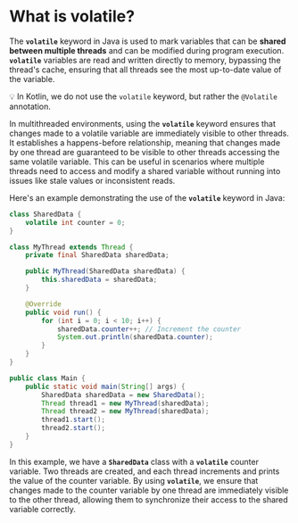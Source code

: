 # What is volatile?

The **`volatile`** keyword in Java is used to mark variables that can be **shared between multiple threads** and can be modified during program execution. **`volatile`** variables are read and written directly to memory, bypassing the thread's cache, ensuring that all threads see the most up-to-date value of the variable.

💡 In Kotlin, we do not use the `volatile` keyword, but rather the `@Volatile` annotation.

In multithreaded environments, using the **`volatile`** keyword ensures that changes made to a volatile variable are immediately visible to other threads. It establishes a happens-before relationship, meaning that changes made by one thread are guaranteed to be visible to other threads accessing the same volatile variable. This can be useful in scenarios where multiple threads need to access and modify a shared variable without running into issues like stale values or inconsistent reads.

Here's an example demonstrating the use of the **`volatile`** keyword in Java:

```java
class SharedData {
    volatile int counter = 0;
}

class MyThread extends Thread {
    private final SharedData sharedData;

    public MyThread(SharedData sharedData) {
        this.sharedData = sharedData;
    }

    @Override
    public void run() {
        for (int i = 0; i < 10; i++) {
            sharedData.counter++; // Increment the counter
            System.out.println(sharedData.counter);
        }
    }
}

public class Main {
    public static void main(String[] args) {
        SharedData sharedData = new SharedData();
        Thread thread1 = new MyThread(sharedData);
        Thread thread2 = new MyThread(sharedData);
        thread1.start();
        thread2.start();
    }
}

```

In this example, we have a **`SharedData`** class with a **`volatile`** counter variable. Two threads are created, and each thread increments and prints the value of the counter variable. By using **`volatile`**, we ensure that changes made to the counter variable by one thread are immediately visible to the other thread, allowing them to synchronize their access to the shared variable correctly.